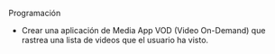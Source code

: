 Programación

  * Crear una aplicación de Media App VOD (Video On-Demand) que rastrea una lista de videos que el usuario ha visto.
